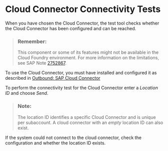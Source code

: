 <!-- loio58c0ff0986144770a70f53cf0ed85b25 -->

# Cloud Connector Connectivity Tests

When you have chosen the Cloud Connector, the test tool checks whether the Cloud Connector has been configured and can be reached.

> ### Remember:  
> This component or some of its features might not be available in the Cloud Foundry environment. For more information on the limitations, see SAP Note [2752867](https://me.sap.com/notes/2752867).

To use the Cloud Connector, you must have installed and configured it as described in [Outbound: SAP Cloud Connector](../40-RemoteSystems/outbound-sap-cloud-connector-642e87f.md) 

To perform the connectivity test for the Cloud Connector enter a *Location ID* and choose *Send*.

> ### Note:  
> The location ID identifies a specific Cloud Connector and is unique per subaccount. A cloud connector with an *empty* location ID can also exist.

If the system could not connect to the cloud connector, check the configuration and whether the location ID exists.

